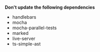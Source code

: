 **Don't update the following dependencies**

- handlebars
- mocha
- mocha-parallel-tests
- marked
- live-server
- ts-simple-ast